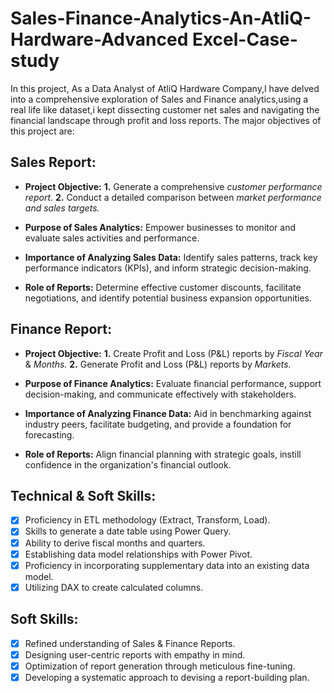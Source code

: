 # Sales-Finance-Analytics-An-AtliQ-Hardware-Advanced Excel-Case-study

In this project, As a Data Analyst of AtliQ Hardware Company,I have delved into a comprehensive exploration of Sales and Finance analytics,using a real life like dataset,i kept dissecting customer net sales and navigating the financial landscape through profit and loss reports. The major objectives of this project are:

## Sales Report:

- **Project Objective:**
    **1.** Generate a comprehensive _customer performance report._
    **2.** Conduct a detailed comparison between _market performance and sales targets._

- **Purpose of Sales Analytics:** Empower businesses to monitor and evaluate sales activities and performance.

- **Importance of Analyzing Sales Data:** Identify sales patterns, track key performance indicators (KPIs), and inform strategic decision-making.

- **Role of Reports:** Determine effective customer discounts, facilitate negotiations, and identify potential business expansion opportunities.

## Finance Report:

- **Project Objective:**
    **1.** Create Profit and Loss (P&L) reports by _Fiscal Year_ & _Months._
    **2.** Generate Profit and Loss (P&L) reports by _Markets._

- **Purpose of Finance Analytics:** Evaluate financial performance, support decision-making, and communicate effectively with stakeholders.

- **Importance of Analyzing Finance Data:** Aid in benchmarking against industry peers, facilitate budgeting, and provide a foundation for forecasting.

- **Role of Reports:** Align financial planning with strategic goals, instill confidence in the organization's financial outlook.

## Technical & Soft Skills:

- [x] Proficiency in ETL methodology (Extract, Transform, Load).
- [x] Skills to generate a date table using Power Query.
- [x] Ability to derive fiscal months and quarters.
- [x] Establishing data model relationships with Power Pivot.
- [x] Proficiency in incorporating supplementary data into an existing data model.
- [x] Utilizing DAX to create calculated columns.

## Soft Skills:

- [x] Refined understanding of Sales & Finance Reports.
- [x] Designing user-centric reports with empathy in mind.
- [x] Optimization of report generation through meticulous fine-tuning.
- [x] Developing a systematic approach to devising a report-building plan.
